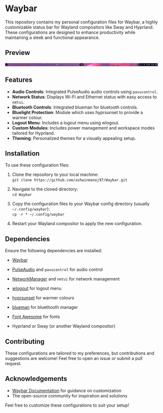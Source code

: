 # Waybar

This repository contains my personal configuration files for Waybar, a highly customizable status bar for Wayland compositors like Sway and Hyprland. These configurations are designed to enhance productivity while maintaining a sleek and functional appearance.

## Preview

<p align="center">
  <img src="assets/preview.png"/>
</p>

## Features

- **Audio Controls**: Integrated PulseAudio audio controls using `pavucontrol`.
- **Network Status**: Displays Wi-Fi and Ethernet status with easy access to `nmtui`.
- **Bluetooth Controls**: Integrated blueman for bluetooth controls.
- **Bluelight Protection**: Module which uses hyprsunset to provide a warmer colour.
- **Logout Menu**: Includes a logout menu using wlogout.
- **Custom Modules**: Includes power management and workspace modes tailored for Hyprland.
- **Theming**: Personalized themes for a visually appealing setup.

## Installation

To use these configuration files:

1. Clone the repository to your local machine:  
   `git clone https://github.com/ashwinmanoj97/Waybar.git`

2. Navigate to the cloned directory:  
   `cd Waybar`

3. Copy the configuration files to your Waybar config directory (usually `~/.config/waybar`):  
   `cp -r * ~/.config/waybar`

4. Restart your Wayland compositor to apply the new configuration.

## Dependencies

Ensure the following dependencies are installed:

- [Waybar](https://github.com/Alexays/Waybar)
- [PulseAudio](https://pulseaudio.org/) and `pavucontrol` for audio control
- [NetworkManager](https://wiki.archlinux.org/title/NetworkManager) and `nmtui` for network management
- [wlogout](https://aur.archlinux.org/packages/wlogout) for logout menu
- [hyprsunset](https://wiki.hyprland.org/Hypr-Ecosystem/hyprsunset/) for warmer colours
- [blueman](https://wiki.archlinux.org/title/Blueman) for bluethooth manager
- [Font Awesome](https://archlinux.org/packages/extra/any/ttf-font-awesome/) for fonts


- Hyprland or Sway (or another Wayland compositor)

## Contributing

These configurations are tailored to my preferences, but contributions and suggestions are welcome! Feel free to open an issue or submit a pull request.

## Acknowledgements

- [Waybar Documentation](https://github.com/Alexays/Waybar/wiki) for guidance on customization
- The open-source community for inspiration and solutions

Feel free to customize these configurations to suit your setup!
